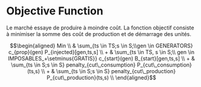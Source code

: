 # Objective Function

Le marché essaye de produire à moindre coût. La fonction objectif consiste à minimiser la somme des coût de production et de démarrage des unités.

```math
\begin{aligned}
Min \\
          & \sum_{ts \in TS;s \in S;\\gen \in GENERATORS} c_{prop}(gen) P_{injected}[gen,ts,s] \\
        + & \sum_{ts \in TS, s \in S;\\ gen \in IMPOSABLES_+\setminus{GRATIS}} c_{start}(gen) B_{start}[gen,ts,s] \\
        + & \sum_{ts \in S;s \in S} penalty_{cut\_consumption} P_{cut\_consumption}(ts,s) \\
        + & \sum_{ts \in S;s \in S} penalty_{cut\_production} P_{cut\_production}(ts,s) \\
\end{aligned}
```